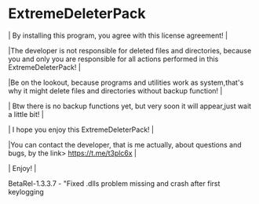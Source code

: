 # ExtremeDeleterPack
|							By installing this program, you agree with this license agreement!						       |

|The developer is not responsible for deleted files and directories, because you and only you are responsible for all actions performed in this ExtremeDeleterPack!            |

|Be on the lookout, because programs and utilities work as system,that's why it might delete files and directories without backup function!				       |

|					Btw there is no backup functions yet, but very soon it will appear,just wait a little bit!					       |

|								I hope you enjoy this ExtremeDeleterPack!								       |

|You can contact the developer, that is me actually, about questions and bugs, by the link> https://t.me/t3plc6x							       |

|										Enjoy!										      	       |


BetaRel-1.3.3.7 - "Fixed .dlls problem missing and crash after first keylogging
